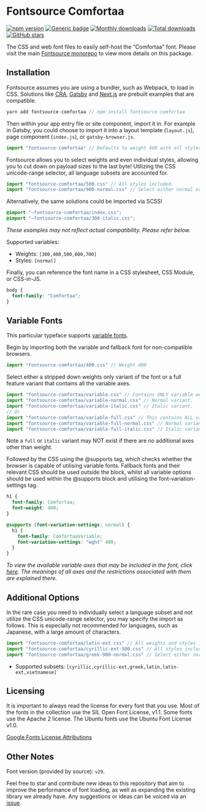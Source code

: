 # Fontsource Comfortaa

[![npm version](https://badge.fury.io/js/fontsource-comfortaa.svg)](https://www.npmjs.com/package/fontsource-comfortaa) [![Generic badge](https://img.shields.io/badge/fontsource-passing-brightgreen)](https://github.com/fontsource/fontsource) [![Monthly downloads](https://badgen.net/npm/dm/fontsource-comfortaa)](https://github.com/fontsource/fontsource) [![Total downloads](https://badgen.net/npm/dt/fontsource-comfortaa)](https://github.com/fontsource/fontsource) [![GitHub stars](https://img.shields.io/github/stars/DecliningLotus/fontsource.svg?style=social&label=Star)](https://github.com/fontsource/fontsource/stargazers)

The CSS and web font files to easily self-host the “Comfortaa” font. Please visit the main [Fontsource monorepo](https://github.com/fontsource/fontsource) to view more details on this package.

## Installation

Fontsource assumes you are using a bundler, such as Webpack, to load in CSS. Solutions like [CRA](https://create-react-app.dev/), [Gatsby](https://www.gatsbyjs.org/) and [Next.js](https://nextjs.org/) are prebuilt examples that are compatible.

```javascript
yarn add fontsource-comfortaa // npm install fontsource-comfortaa
```

Then within your app entry file or site component, import it in. For example in Gatsby, you could choose to import it into a layout template (`layout.js`), page component (`index.js`), or `gatsby-browser.js`.

```javascript
import "fontsource-comfortaa" // Defaults to weight 400 with all styles included.
```

Fontsource allows you to select weights and even individual styles, allowing you to cut down on payload sizes to the last byte! Utilizing the CSS unicode-range selector, all language subsets are accounted for.

```javascript
import "fontsource-comfortaa/500.css" // All styles included.
import "fontsource-comfortaa/900-normal.css" // Select either normal or italic.
```

Alternatively, the same solutions could be imported via SCSS!

```scss
@import "~fontsource-comfortaa/index.css";
@import "~fontsource-comfortaa/300-italic.css";
```

_These examples may not reflect actual compatibility. Please refer below._

Supported variables:

- Weights: `[300,400,500,600,700]`
- Styles: `[normal]`

Finally, you can reference the font name in a CSS stylesheet, CSS Module, or CSS-in-JS.

```css
body {
  font-family: "Comfortaa";
}
```

## Variable Fonts

This particular typeface supports [variable fonts](https://developer.mozilla.org/en-US/docs/Web/CSS/CSS_Fonts/Variable_Fonts_Guide).

Begin by importing both the variable and fallback font for non-compatible browsers.

```js
import "fontsource-comfortaa/400.css" // Weight 400
```

Select either a stripped down weights only variant of the font or a full feature variant that contains all the variable axes.

```js
import "fontsource-comfortaa/variable.css" // Contains ONLY variable weights and no other axes. Both normal and italic.
import "fontsource-comfortaa/variable-normal.css" // Normal variant.
import "fontsource-comfortaa/variable-italic.css" // Italic variant.
// Or
import "fontsource-comfortaa/variable-full.css" // This contains ALL variable axes. Font files are larger. Both normal and italic.
import "fontsource-comfortaa/variable-full-normal.css" // Normal variant.
import "fontsource-comfortaa/variable-full-italic.css" // Italic variant.
```

Note a `full` or `italic` variant may NOT exist if there are no additional axes other than weight.

Followed by the CSS using the @supports tag, which checks whether the browser is capable of utilising variable fonts. Fallback fonts and their relevant CSS should be used outside the block, whilst all variable options should be used within the @supports block and utilising the font-variation-settings tag.

```css
h1 {
  font-family: Comfortaa;
  font-weight: 400;
}

@supports (font-variation-settings: normal) {
  h1 {
    font-family: ComfortaaVariable;
    font-variation-settings: "wght" 400;
  }
}
```

_To view the available variable axes that may be included in the font, click [here](https://fonts.google.com/variablefonts). The meanings of all axes and the restrictions associated with them are explained there._

## Additional Options

In the rare case you need to individually select a language subset and not utilize the CSS unicode-range selector, you may specify the import as follows. This is especially not recommended for languages, such as Japanese, with a large amount of characters.

```javascript
import "fontsource-comfortaa/latin-ext.css" // All weights and styles included.
import "fontsource-comfortaa/cyrillic-ext-500.css" // All styles included.
import "fontsource-comfortaa/greek-900-normal.css" // Select either normal or italic.
```

- Supported subsets: `[cyrillic,cyrillic-ext,greek,latin,latin-ext,vietnamese]`

## Licensing

It is important to always read the license for every font that you use.
Most of the fonts in the collection use the SIL Open Font License, v1.1. Some fonts use the Apache 2 license. The Ubuntu fonts use the Ubuntu Font License v1.0.

[Google Fonts License Attributions](https://fonts.google.com/attribution)

## Other Notes

Font version (provided by source): `v29`.

Feel free to star and contribute new ideas to this repository that aim to improve the performance of font loading, as well as expanding the existing library we already have. Any suggestions or ideas can be voiced via an [issue](https://github.com/fontsource/fontsource/issues).
